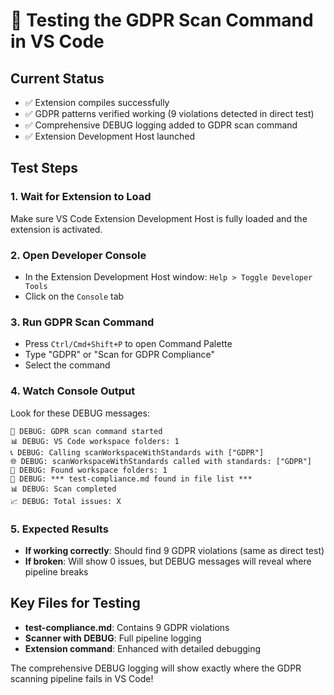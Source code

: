# 🧪 Testing the GDPR Scan Command in VS Code

## Current Status
- ✅ Extension compiles successfully
- ✅ GDPR patterns verified working (9 violations detected in direct test)
- ✅ Comprehensive DEBUG logging added to GDPR scan command
- ✅ Extension Development Host launched

## Test Steps

### 1. Wait for Extension to Load
Make sure VS Code Extension Development Host is fully loaded and the extension is activated.

### 2. Open Developer Console
- In the Extension Development Host window: `Help > Toggle Developer Tools`
- Click on the `Console` tab

### 3. Run GDPR Scan Command
- Press `Ctrl/Cmd+Shift+P` to open Command Palette
- Type "GDPR" or "Scan for GDPR Compliance"
- Select the command

### 4. Watch Console Output
Look for these DEBUG messages:
```
🎯 DEBUG: GDPR scan command started
📊 DEBUG: VS Code workspace folders: 1
📞 DEBUG: Calling scanWorkspaceWithStandards with ["GDPR"]
🌐 DEBUG: scanWorkspaceWithStandards called with standards: ["GDPR"]
📁 DEBUG: Found workspace folders: 1
🎯 DEBUG: *** test-compliance.md found in file list ***
📊 DEBUG: Scan completed
📈 DEBUG: Total issues: X
```

### 5. Expected Results
- **If working correctly**: Should find 9 GDPR violations (same as direct test)
- **If broken**: Will show 0 issues, but DEBUG messages will reveal where pipeline breaks

## Key Files for Testing
- **test-compliance.md**: Contains 9 GDPR violations
- **Scanner with DEBUG**: Full pipeline logging
- **Extension command**: Enhanced with detailed debugging

The comprehensive DEBUG logging will show exactly where the GDPR scanning pipeline fails in VS Code!
